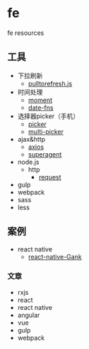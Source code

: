# fe
fe resources



## 工具

- 下拉刷新
  - [pulltorefresh.js](https://github.com/BoxFactura/pulltorefresh.js)
- 时间处理
  - [moment](https://github.com/moment/moment/)
  - [date-fns](https://github.com/date-fns/date-fns)
- 选择器picker（手机）
  - [picker](https://github.com/ustbhuangyi/picker)
  - [multi-picker](https://github.com/AppianZ/multi-picker)
- ajax&http
  - [axios](https://github.com/mzabriskie/axios)
  - [superagent](https://github.com/visionmedia/superagent)
- node.js
  - http
    - [request](https://github.com/request/request)
- gulp
- webpack
- sass
- less

## 案例

- react native
  - [react-native-Gank](https://github.com/wangdicoder/react-native-Gank)



### 文章

- rxjs
- react
- react native
- angular
- vue
- gulp
- webpack

